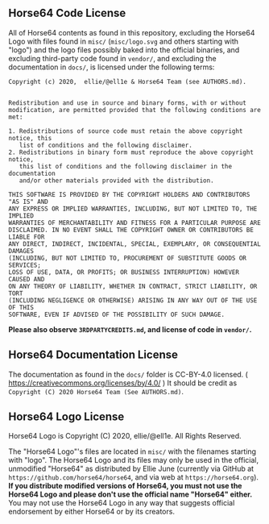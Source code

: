 
Horse64 Code License
---------------------

All of Horse64 contents as found in this repository, excluding
the Horse64 Logo with files found in `misc/`
(`misc/logo.svg` and others starting with "logo") and the logo files
possibly baked into the official binaries, and excluding third-party
code found in `vendor/`, and excluding the documentation in `docs/`,
is licensed under the following terms:

```
Copyright (c) 2020,  ellie/@ell1e & Horse64 Team (see AUTHORS.md).


Redistribution and use in source and binary forms, with or without
modification, are permitted provided that the following conditions are met:

1. Redistributions of source code must retain the above copyright notice, this
   list of conditions and the following disclaimer.
2. Redistributions in binary form must reproduce the above copyright notice,
   this list of conditions and the following disclaimer in the documentation
   and/or other materials provided with the distribution.

THIS SOFTWARE IS PROVIDED BY THE COPYRIGHT HOLDERS AND CONTRIBUTORS "AS IS" AND
ANY EXPRESS OR IMPLIED WARRANTIES, INCLUDING, BUT NOT LIMITED TO, THE IMPLIED
WARRANTIES OF MERCHANTABILITY AND FITNESS FOR A PARTICULAR PURPOSE ARE
DISCLAIMED. IN NO EVENT SHALL THE COPYRIGHT OWNER OR CONTRIBUTORS BE LIABLE FOR
ANY DIRECT, INDIRECT, INCIDENTAL, SPECIAL, EXEMPLARY, OR CONSEQUENTIAL DAMAGES
(INCLUDING, BUT NOT LIMITED TO, PROCUREMENT OF SUBSTITUTE GOODS OR SERVICES;
LOSS OF USE, DATA, OR PROFITS; OR BUSINESS INTERRUPTION) HOWEVER CAUSED AND
ON ANY THEORY OF LIABILITY, WHETHER IN CONTRACT, STRICT LIABILITY, OR TORT
(INCLUDING NEGLIGENCE OR OTHERWISE) ARISING IN ANY WAY OUT OF THE USE OF THIS
SOFTWARE, EVEN IF ADVISED OF THE POSSIBILITY OF SUCH DAMAGE.
```

**Please also observe `3RDPARTYCREDITS.md`, and license of code in `vendor/`.**

Horse64 Documentation License
-----------------------------

The documentation as found in the `docs/` folder is CC-BY-4.0 licensed.
( https://creativecommons.org/licenses/by/4.0/ )
It should be credit as `Copyright (C) 2020 Horse64 Team (See AUTHORS.md)`.


Horse64 Logo License
---------------------

Horse64 Logo is Copyright (C)  2020, ellie/@ell1e. All Rights Reserved.

The "Horse64 Logo"'s files are located in `misc/` with the filenames starting
with "logo".
The Horse64 Logo and its files may only be used in the official, unmodified
"Horse64" as distributed by Ellie June (currently via GitHub at
`https://github.com/horse64/horse64`, and via web at
`https://horse64.org`).
**If you distribute modified versions of Horse64, you must not use
the Horse64 Logo and please don't use the official name "Horse64" either.**
You may not use the Horse64 Logo in any way that suggests official
endorsement by either Horse64 or by its creators.
